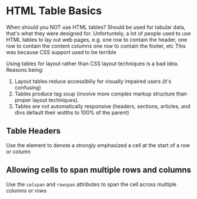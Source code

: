 # HTML Table Basics #
When should you NOT use HTML tables?
  Should be used for tabular data, that's what they were designed for.
  Unfortuntely, a lot of people used to use HTML tables to lay out web pages, e.g. one row to contain the header, one row to contain the content columns one row to contain the footer, etc
  This was because CSS support used to be terrible

Using tables for layout rather than CSS layout techniques is a bad idea. Reasons being:
  1. Layout tables reduce accessibiliy for visually impaired users (it's confusing)
  2. Tables produce tag soup (involve more complex markup structure than proper layout techniques).
  3. Tables are not automatically responsive (headers, sections, articles, and divs default their widths to 100% of the parent)

## Table Headers ##
Use the <th> element to denote a strongly emphasized a cell at the start of a row or column

## Allowing cells to span multiple rows and columns ##
Use the `colspan` and `rowspan` attributes to span the cell across multiple columns or rows